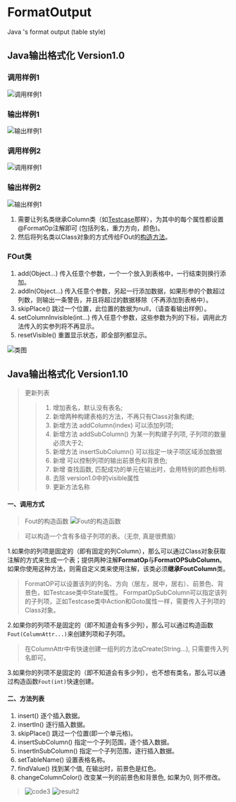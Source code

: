 # FormatOutput
Java 's format output (table style)

## Java输出格式化 Version1.0

### 调用样例1
![调用样例1](https://github.com/Wwqf/FormatOutput/blob/master/images/2.png)

### 输出样例1
![输出样例1](https://github.com/Wwqf/FormatOutput/blob/master/images/1.png)

### 调用样例2
![调用样例1](https://github.com/Wwqf/FormatOutput/blob/master/images/4.png)

### 输出样例2
![输出样例1](https://github.com/Wwqf/FormatOutput/blob/master/images/3.png)

1. 需要让列名类继承Column类（如[Testcase](https://github.com/Wwqf/FormatOutput/blob/master/src/fout/custom/Testcase.java#L7)那样），为其中的每个属性都设置@FormatOp注解即可 (包括列名，重力方向，颜色)。
2. 然后将列名类以Class对象的方式传给FOut的[构造方法](https://github.com/Wwqf/FormatOutput/blob/master/src/fout/Fout.java#L64)。

### FOut类
1. add(Object...) 传入任意个参数，一个一个放入到表格中，一行结束则换行添加。
2. addln(Object...) 传入任意个参数，另起一行添加数据，如果形参的个数超过列数，则输出一条警告，并且将超过的数据移除（不再添加到表格中）。
3. skipPlace() 跳过一个位置，此位置的数据为null，（请查看输出样例）。
4. setColumnInvisible(int...) 传入任意个参数，这些参数为列的下标，调用此方法传入的实参列将不再显示。
5. resetVisible() 重置显示状态，即全部列都显示。

![类图](https://github.com/Wwqf/FormatOutput/blob/master/images/5.png)

## Java输出格式化 Version1.10
> 更新列表
> > 1. 增加表名，默认没有表名;
> > 2. 新增两种构建表格的方法，不再只有Class对象构建; 
> > 3. 新增方法 addColumn(index) 可以添加列项;
> > 4. 新增方法 addSubColumn() 为某一列构建子列项, 子列项的数量必须大于2;
> > 5. 新增方法 insertSubColumn() 可以指定一块子项区域添加数据
> > 6. 新增 可以控制列项的输出前景色和背景色;
> > 7. 新增 查找函数, 匹配成功的单元在输出时，会用特别的颜色标明.
> > 8. 去除 version1.0中的visible属性
> > 9. 更新方法名称


#### 一、调用方式
>Fout的构造函数
![Fout的构造函数](https://img-blog.csdnimg.cn/20200227193942395.png#pic_center)

> 可以构造一个含有多级子列项的表。（无奈, 真是很费脑）

1.如果你的列项是固定的（即有固定的列Column），那么可以通过Class对象获取注解的方式来生成一个表；提供两种注解**FormatOp**与**FormatOPSubColumn**。如果你使用这种方法，则需自定义类来使用注解，该类必须**继承FoutColumn**类。
>FormatOP可以设置该列的列名、方向（居左，居中，居右）、前景色、背景色，如Testcase类中State属性。
>FormpatOpSubColumn可以指定该列的子列项，正如Testcase类中Action和Goto属性一样，需要传入子列项的Class对象。

2.如果你的列项不是固定的（即不知道会有多少列），那么可以通过构造函数`Fout(ColumnAttr...)`来创建列项和子列项。
>在ColumnAttr中有快速创建一组列的方法qCreate(String...), 只需要传入列名即可。

3.如果你的列项不是固定的（即不知道会有多少列），也不想有类名，那么可以通过构造函数`Fout(int)`快速创建。



#### 二、方法列表
1. insert() 逐个插入数据。
2. insertln() 逐行插入数据。
3. skipPlace() 跳过一个位置(即一个单元格)。
4. insertSubColumn() 指定一个子列范围，逐个插入数据。
5. insertlnSubColumn() 指定一个子列范围，逐行插入数据。
6. setTableName() 设置表格名称。
7. findValue() 找到某个值, 在输出时，前景色是红色。
8. changeColumnColor() 改变某一列的前景色和背景色, 如果为0, 则不修改。
>![code3](https://img-blog.csdnimg.cn/20200227200939910.png#pic_center)
![result2](https://img-blog.csdnimg.cn/20200227201025527.png?#pic_center)
